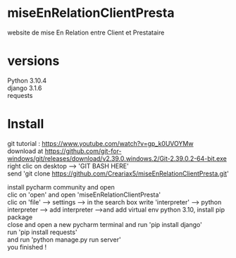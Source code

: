 # miseEnRelationClientPresta
website de mise En Relation entre Client et Prestataire  

# versions
Python 3.10.4   
django 3.1.6  
requests  

# Install
git tutorial : https://www.youtube.com/watch?v=gp_k0UVOYMw  
download at https://github.com/git-for-windows/git/releases/download/v2.39.0.windows.2/Git-2.39.0.2-64-bit.exe  
right clic on desktop --> 'GIT BASH HERE'  
send 'git clone https://github.com/Creariax5/miseEnRelationClientPresta.git'  
  
install pycharm community and open  
clic on 'open' and open 'miseEnRelationClientPresta'  
clic on 'file' --> settings --> in the search box write 'interpreter' --> python interpreter --> add interpreter -->and add virtual env python 3.10, install pip package  
close and open a new pycharm terminal and run 'pip install django'  
run 'pip install requests'  
and run 'python manage.py run server'  
you finished !
